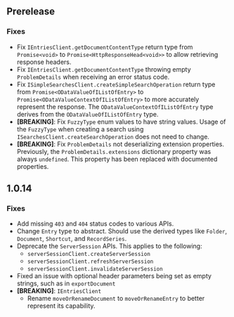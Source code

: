 ## Prerelease

### Fixes
- Fix `IEntriesClient.getDocumentContentType` return type from `Promise<void>` to `Promise<HttpResponseHead<void>>` to allow retrieving response headers.
- Fix `IEntriesClient.getDocumentContentType` throwing empty `ProblemDetails` when receiving an error status code.
- Fix `ISimpleSearchesClient.createSimpleSearchOperation` return type from `Promise<ODataValueOfIListOfEntry>` to `Promise<ODataValueContextOfIListOfEntry>` to more accurately represent the response. The `ODataValueContextOfIListOfEntry` type derives from the `ODataValueOfIListOfEntry` type.
- **[BREAKING]**: Fix `FuzzyType` enum values to have string values. Usage of the `FuzzyType` when creating a search using `ISearchesClient.createSearchOperation` does not need to change.
- **[BREAKING]**: Fix `ProblemDetails` not deserializing extension properties. Previously, the `ProblemDetails.extensions` dictionary property was always `undefined`. This property has been replaced with documented properties.

## 1.0.14

### Fixes
- Add missing `403` and `404` status codes to various APIs.
- Change `Entry` type to abstract. Should use the derived types like `Folder`, `Document`, `Shortcut`, and `RecordSeries`.
- Deprecate the `ServerSession` APIs. This applies to the following:
  - `serverSessionClient.createServerSession`
  - `serverSessionClient.refreshServerSession`
  - `serverSessionClient.invalidateServerSession`
- Fixed an issue with optional header parameters being set as empty strings, such as in `exportDocument`
- **[BREAKING]**: `IEntriesClient`
  - Rename `moveOrRenameDocument` to `moveOrRenameEntry` to better represent its capability.
